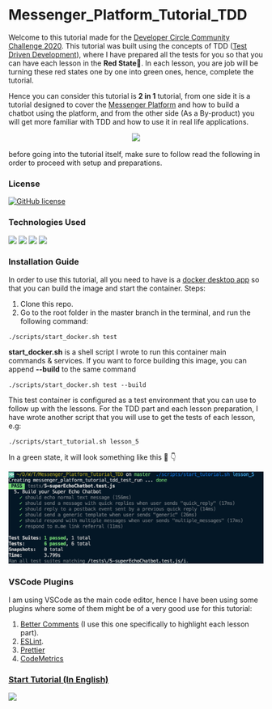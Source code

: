 # Messenger_Platform_Tutorial_TDD

Welcome to this tutorial made for the [Developer Circle Community Challenge 2020](https://developercircles2020.devpost.com). This tutorial was built using the concepts of TDD ([Test Driven Development](https://www.infoq.com/articles/test-driven-design-java/)), where I have prepared all the tests for you so that you can have each lesson in the **Red State**🔴. In each lesson, you are job will be turning these red states one by one into green ones, hence, complete the tutorial.

Hence you can consider this tutorial is **2 in 1** tutorial, from one side it is a tutorial designed to cover the [Messenger Platform](https://developers.facebook.com/docs/messenger-platform) and how to build a chatbot using the platform, and from the other side (As a By-product) you will get more familiar with TDD and how to use it in real life applications.

<p align="center">
  <img src="https://media.giphy.com/media/5VKbvrjxpVJCM/giphy.gif" />
</p>

before going into the tutorial itself, make sure to follow read the following in order to proceed with setup and preparations.

### License

[![GitHub license](https://img.shields.io/github/license/Naereen/StrapDown.js.svg)](https://github.com/mohamedluay/Messenger_Platform_Tutorial_TDD)

### Technologies Used

<img src="https://img.shields.io/badge/docker%20-%230db7ed.svg?&style=for-the-badge&logo=docker&logoColor=white"/>
<img src="https://img.shields.io/badge/node.js%20-%2343853D.svg?&style=for-the-badge&logo=node.js&logoColor=white"/>
<img src="https://img.shields.io/badge/express.js%20-%23404d59.svg?&style=for-the-badge"/>
<img src="https://img.shields.io/badge/shell_script%20-%23121011.svg?&style=for-the-badge&logo=gnu-bash&logoColor=white"/>

### Installation Guide

In order to use this tutorial, all you need to have is a [docker desktop app](https://www.docker.com/products/docker-app) so that you can build the image and start the container. Steps:

1.  Clone this repo.
2.  Go to the root folder in the master branch in the terminal, and run the following command:

```
./scripts/start_docker.sh test
```

**start_docker.sh** is a shell script I wrote to run this container main commands & services. If you want to force building this image, you can append **--build** to the same command

```
./scripts/start_docker.sh test --build
```

This test container is configured as a test environment that you can use to follow up with the lessons. For the TDD part and each lesson preparation, I have wrote another script that you will use to get the tests of each lesson, e.g:

```
./scripts/start_tutorial.sh lesson_5
```

In a green state, it will look something like this 📸 👇

![image](tutorials/english/images/Intro_im1.png)

### VSCode Plugins

I am using VSCode as the main code editor, hence I have been using some plugins where some of them might be of a very good use for this tutorial:

1.  [Better Comments](https://marketplace.visualstudio.com/items?itemName=aaron-bond.better-comments) (I use this one specifically to highlight each lesson part).
2.  [ESLint](https://marketplace.visualstudio.com/items?itemName=dbaeumer.vscode-eslint).
3.  [Prettier](https://marketplace.visualstudio.com/items?itemName=esbenp.prettier-vscode)
4.  [CodeMetrics](https://marketplace.visualstudio.com/items?itemName=kisstkondoros.vscode-codemetrics)

### [Start Tutorial (In English)](tutorials/english/README.md)

[<img src="https://img.shields.io/badge/@_mluay%20-%231DA1F2.svg?&style=for-the-badge&logo=Twitter&logoColor=white"/>](https://twitter.com/_mluay)
